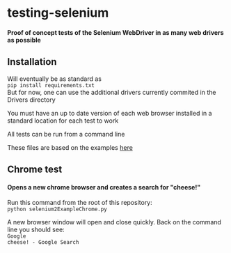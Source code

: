 # testing-selenium
#### Proof of concept tests of the Selenium WebDriver in as many web drivers as possible

## Installation
Will eventually be as standard as<br>
`pip install requirements.txt`<br>
But for now, one can use the additional drivers currently commited in the Drivers directory

You must have an up to date version of each web browser installed in a standard location for each test to work

All tests can be run from a command line

These files are based on the examples [here](http://www.seleniumhq.org/docs/03_webdriver.jsp#selenium-webdriver-s-drivers)

## Chrome test
#### Opens a new chrome browser and creates a search for "cheese!"

Run this command from the root of this repository:<br>
`python selenium2ExampleChrome.py`

A new browser window will open and close quickly.  Back on the command line you should see:<br>
`Google`<br>
`cheese! - Google Search`<br>
